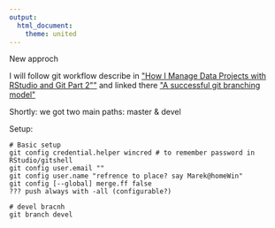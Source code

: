 ```yaml
---
output:
  html_document:
    theme: united
---
```


New approch


I will follow git workflow describe in ["How I Manage Data Projects with RStudio and Git Part 2""][1] and linked there ["A successful git branching model"][2]

Shortly: we got two main paths: master & devel

Setup:

	# Basic setup
	git config credential.helper wincred # to remember password in RStudio/gitshell
	git config user.email ""
	git config user.name "refrence to place? say Marek@homeWin"
	git config [--global] merge.ff false
	??? push always with -all (configurable?)
	
	# devel bracnh
	git branch devel








[1]: http://christianlemp.com/blog/2014/02/13/How-I-Manage-Data-Projects-with-RStudio-and-Git-Part-2.html "How I Manage Data Projects with RStudio and Git Part 2"

[2]: http://nvie.com/posts/a-successful-git-branching-model/
